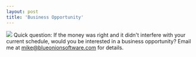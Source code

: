 ```yaml
---
layout: post
title: 'Business Opportunity'
---
```

![](http://tbn0.google.com/images?q=tbn:Yck-ZUBp5sX4AM:http://www.literacynet.org/polar/elements/elements_journals/images_elements_journal/question.gif) Quick question: If the money was right and it didn't interfere with your current schedule, would you be interested in a business opportunity? Email me at [mike@blueonionsoftware.com](mailto:mike@blueonionsoftware.com) for details.
